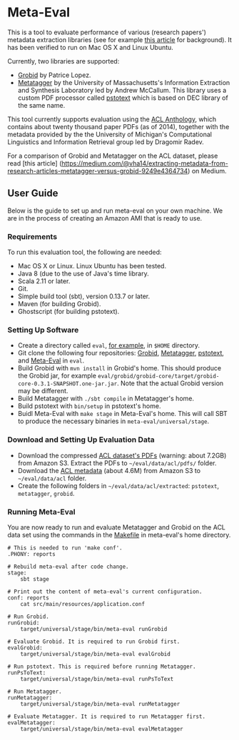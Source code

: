 # Meta-Eval

This is a tool to evaluate performance of various (research papers') metadata extraction
libraries (see for example [this article](https://medium.com/@vha14/extracting-metadata-from-research-articles-metatagger-versus-grobid-9249e4364734) for background). It has been verified to run on Mac OS X and Linux Ubuntu.

Currently, two libraries are supported:

- [Grobid](https://github.com/kermitt2/grobid) by Patrice Lopez.
- [Metatagger](https://github.com/iesl/rexa1-metatagger) by the University of Massachusetts's Information Extraction and Synthesis Laboratory led by Andrew McCallum. This library uses a custom PDF processor called [pstotext](https://github.com/iesl/rexa1-pstotext) which is based on DEC library of the same name.

This tool currently supports evaluation using the [ACL Anthology](http://www.aclweb.org/anthology/), which contains about twenty thousand paper PDFs (as of 2014), together with the metadata provided by the the University of Michigan's Computational Linguistics and Information Retrieval group led by Dragomir Radev.

For a comparison of Grobid and Metatagger on the ACL dataset, please read [this article] (https://medium.com/@vha14/extracting-metadata-from-research-articles-metatagger-versus-grobid-9249e4364734) on Medium.

## User Guide

Below is the guide to set up and run meta-eval on your own machine. We are in the process of creating an Amazon AMI that is ready to use. 

### Requirements

To run this evaluation tool, the following are needed:

- Mac OS X or Linux. Linux Ubuntu has been tested.
- Java 8 (due to the use of Java's time library.
- Scala 2.11 or later.
- Git.
- Simple build tool (sbt), version 0.13.7 or later.
- Maven (for building Grobid). 
- Ghostscript (for building pstotext).

### Setting Up Software

- Create a directory called `eval`, [for example](https://github.com/allenai/meta-eval/blob/master/src/main/resources/application.conf#L1), in `$HOME` directory. 
- Git clone the following four repositories: [Grobid](https://github.com/kermitt2/grobid), [Metatagger](https://github.com/iesl/rexa1-metatagger), [pstotext](https://github.com/iesl/rexa1-pstotext), and [Meta-Eval](https://github.com/allenai/meta-eval) in `eval`. 
- Build Grobid with `mvn install` in Grobid's home. This should produce the Grobid jar, for example `eval/grobid/grobid-core/target/grobid-core-0.3.1-SNAPSHOT.one-jar.jar`. Note that the actual Grobid version may be different. 
- Build Metatagger with `./sbt compile` in Metatagger's home.
- Build pstotext with `bin/setup` in pstotext's home. 
- Buidl Meta-Eval with `make stage` in Meta-Eval's home. This will call SBT to produce the necessary binaries in `meta-eval/universal/stage`.

### Download and Setting Up Evaluation Data

- Download the compressed [ACL dataset's PDFs](https://s3-us-west-2.amazonaws.com/ai2-s2/pipeline/source-data/acl-pdf/acl-pdf-2014-08-27.zip) (warning: about 7.2GB) from Amazon S3. Extract the PDFs to `~/eval/data/acl/pdfs/` folder.
- Download the [ACL metadata](https://s3-us-west-2.amazonaws.com/ai2-s2/pipeline/source-data/metadata-2014-08-25.json) (about 4.6M) from Amazon S3 to `~/eval/data/acl` folder. 
- Create the following folders in `~/eval/data/acl/extracted`: `pstotext`, `metatagger`, `grobid`.

### Running Meta-Eval

You are now ready to run and evaluate Metatagger and Grobid on the ACL data set using the commands in the [Makefile](https://github.com/allenai/meta-eval/blob/master/Makefile) in meta-eval's home directory.

```
# This is needed to run 'make conf'.
.PHONY: reports

# Rebuild meta-eval after code change.
stage:
	sbt stage

# Print out the content of meta-eval's current configuration.
conf: reports
	cat src/main/resources/application.conf

# Run Grobid.
runGrobid: 
	target/universal/stage/bin/meta-eval runGrobid

# Evaluate Grobid. It is required to run Grobid first.
evalGrobid:
	target/universal/stage/bin/meta-eval evalGrobid

# Run pstotext. This is required before running Metatagger.
runPsToText:
	target/universal/stage/bin/meta-eval runPsToText

# Run Metatagger.
runMetatagger:
	target/universal/stage/bin/meta-eval runMetatagger

# Evaluate Metatagger. It is required to run Metatagger first.
evalMetatagger:
	target/universal/stage/bin/meta-eval evalMetatagger
```
